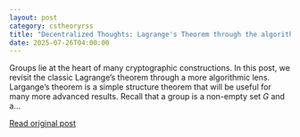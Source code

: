 ```yaml
---
layout: post
category: cstheoryrss
title: "Decentralized Thoughts: Lagrange's Theorem through the algorithmic lens"
date: 2025-07-26T04:00:00
---
```


Groups lie at the heart of many cryptographic constructions. In this post, we revisit the classic Lagrange’s theorem through a more algorithmic lens. Largange’s theorem is a simple structure theorem that will be useful for many more advanced results. Recall that a group is a non-empty set $G$ and a...

[Read original post](https://decentralizedthoughts.github.io/2025-07-26-Lagrange/)
